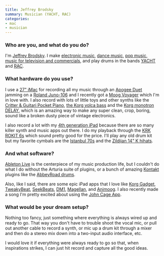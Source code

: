 ```yaml
---
title: Jeffrey Brodsky
summary: Musician (YACHT, RAC)
categories:
- mac
- musician
---
```


### Who are you, and what do you do?

I'm [Jeffrey Brodsky](http://jeffreybrodsky.com/ "Jeffrey's website."). I make [electronic music](https://soundcloud.com/jeffreybrodsky/decay "One of Jeffrey's electronic songs on SoundCloud."), [dance music](https://soundcloud.com/xlr8r/jeffrey-brodsky-ill-be-strong "One of Jeffrey's dance songs on SoundCloud."), [pop music](https://soundcloud.com/jeffreybrodsky/never-let-you-go "One of Jeffrey's pop songs on SoundCloud."), [music for television and commercials](http://jeffreybrodsky.com/commercial-music "Jeffrey's TV and commercials music."), and play drums in the bands [YACHT](http://teamyacht.com/ "YACHT's website.") and [RAC](http://rac.fm/ "RAC's website.").

### What hardware do you use?

I use a [27" iMac][imac] for recording all my music through an [Apogee Duet][duet] jamming on a [Roland Juno-106][juno-106] and I recently got a [Moog Voyager][minimoog-voyager-performer] which I'm in love with. I also record with lots of little toys and other synths like the [Critter & Guitari Pocket Piano][pocket-piano], [the Korg volca bass][volca-bass] and the [Korg monotron DELAY][monotron-delay], which is an amazing way to make any super clean, crop, boring, sound like a broken dusty piece of vintage electronics.

I also record a lot with my [4th generation iPad][ipad-4] because there are so many killer synth and music apps out there. I do my playback through the [KRK ROKIT 6s][rokit-6] which sound pretty good for the price. I'll play any old drum kit but my favorite cymbals are the [Istanbul 70s][nostalgia-70s-ride] and the [Zildjian 14" K hihats][14-inch-k-custom-dark-hihats].

### And what software?

[Ableton Live][live] is the centerpiece of my music production life, but I couldn't do what I do without the Arturia suite of plugins, or a bunch of amazing [Kontakt][] plugins like the [AbbeyRoad drums][abbeyroad].

Also, like I said, there are some epic iPad apps that I love like [Korg Gadget][gadget-ios], [TweakyBeat][tweakybeat-ios], [SeekBeats][seekbeats-ios], [DM1][dm1-ios], [Magellan][magellan-ios], and [Animoog][animoog-ios]. I also recently made a song I'm pretty excited about using the [John Cage App][john-cage-prepared-piano-ios].

### What would be your dream setup?

Nothing too fancy, just something where everything is always wired up and ready to go. That way you don't have to trouble shoot the vocal mic, or pull out another cable to record a synth, or mic up a drum kit through a mixer and then do a stereo mix down into a two-input audio interface, etc. 

I would love it if everything were always ready to go so that, when inspirations strikes, I can just hit record and capture all the good ideas.

[14-inch-k-custom-dark-hihats]: https://zildjian.com/products/drumset-cymbals/cast-bronze-cymbals/k-custom-series/14-k-custom-dark-hihats "Drum cymbals."
[duet]: http://www.apogeedigital.com/products/duet "An audio interface for the Mac."
[imac]: https://www.apple.com/imac/ "An all-in-one computer."
[ipad-4]: https://en.wikipedia.org/wiki/IPad_(4th_generation) "A 9.7 inch iOS tablet."
[juno-106]: https://en.wikipedia.org/wiki/Roland_Juno-106 "A polyphonic synth."
[minimoog-voyager-performer]: https://www.moogmusic.com/products/minimoog-voyagers/minimoog-voyager-performer-edition "An analog synth."
[monotron-delay]: https://www.korg.com/us/products/dj/monotron_delay/ "An analog synth."
[nostalgia-70s-ride]: https://www.amazon.com/Istanbul-Mehmet-Nostalgia-70s-Ride/dp/B00A8MKJC4 "Drum cymbals."
[pocket-piano]: http://www.critterandguitari.com/products/pocket-piano/ "A little synth."
[rokit-6]: http://www.krksys.com/krk-studio-monitor-speakers/rokit/rokit-6.html "Studio speakers."
[volca-bass]: https://www.korg.com/us/products/dj/volca_bass/ "An analog bass machine."
[abbeyroad]: https://www.native-instruments.com/en/products/komplete/drums/abbey-road-60s-drummer/ "A digital drum kit."
[animoog-ios]: https://www.moogmusic.com/products/apps/animoog "A synthesizer for iOS."
[dm1-ios]: http://fingerlab.net/portfolio/dm1 "A drum machine app."
[gadget-ios]: https://www.korg.com/us/products/software/korg_gadget/ "A synth studio app."
[john-cage-prepared-piano-ios]: https://johncage.org/cagePiano.html "A unique piano app."
[kontakt]: https://www.native-instruments.com/en/products/komplete/samplers/kontakt-5/ "A large sound library."
[live]: https://www.ableton.com/en/live/ "Musical creation software."
[magellan-ios]: http://www.yonac.com/magellan/ "An analog synth app."
[seekbeats-ios]: https://itunes.apple.com/us/app/seekbeats/id681672176 "A drum loop app."
[tweakybeat-ios]: https://itunes.apple.com/us/app/tweakybeat/id330051410 "A drum machine app."
